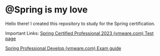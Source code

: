 # @Spring is my love

Hello there! I created this repository to study for the Spring certification.


Important Links:
[Spring Certified Professional 2023 (vmware.com) Test page](https://www.vmware.com/learning/certification/spring-certified-pro.html)

[Spring Professional Develop (vmware.com) Exam guide](https://www.vmware.com/content/dam/digitalmarketing/vmware/en/pdf/certification/vmw-spring-professional-develop-exam-guide.pdf)

